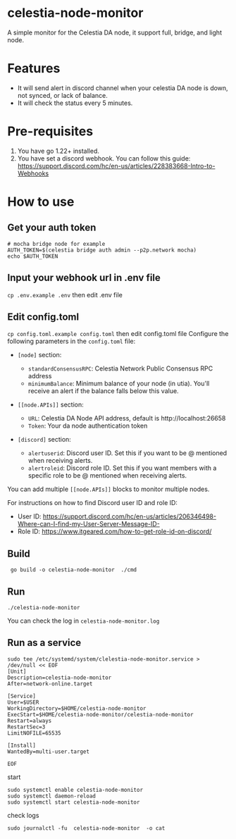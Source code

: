 # celestia-node-monitor

A simple monitor for the Celestia DA node, it support full, bridge, and light node.
# Features
* It will send alert in discord channel when your celestia DA node is down, not synced, or lack of balance. 
* It will check the status every 5 minutes.


# Pre-requisites

1. You have go 1.22+ installed.
2. You have set a discord webhook. You can follow this guide: https://support.discord.com/hc/en-us/articles/228383668-Intro-to-Webhooks

# How to use

## Get your auth token
```
# mocha bridge node for example 
AUTH_TOKEN=$(celestia bridge auth admin --p2p.network mocha)
echo $AUTH_TOKEN
```

## Input your webhook url in .env file
`cp .env.example .env`
then edit .env file

## Edit config.toml
`cp config.toml.example config.toml`
then edit config.toml file
Configure the following parameters in the `config.toml` file:

* `[node]` section:
  - `standardConsensusRPC`: Celestia Network Public Consensus RPC address
  - `minimumBalance`: Minimum balance of your node (in utia). You'll receive an alert if the balance falls below this value.

* `[[node.APIs]]` section:
  - `URL`: Celestia DA Node API address, default is http://localhost:26658
  - `Token`: Your da node authentication token

* `[discord]` section:
  - `alertuserid`: Discord user ID. Set this if you want to be @ mentioned when receiving alerts.
  - `alertroleid`: Discord role ID. Set this if you want members with a specific role to be @ mentioned when receiving alerts.

You can add multiple `[[node.APIs]]` blocks to monitor multiple nodes.

For instructions on how to find Discord user ID and role ID:
- User ID: https://support.discord.com/hc/en-us/articles/206346498-Where-can-I-find-my-User-Server-Message-ID-
- Role ID: https://www.itgeared.com/how-to-get-role-id-on-discord/

## Build 
```shell
 go build -o celestia-node-monitor  ./cmd
```





## Run
```shell
./celestia-node-monitor
```

You can check the log in `celestia-node-monitor.log`


## Run as a service
```
sudo tee /etc/systemd/system/clelestia-node-monitor.service > /dev/null << EOF
[Unit]
Description=celestia-node-monitor
After=network-online.target

[Service]
User=$USER
WorkingDirectory=$HOME/celestia-node-monitor
ExecStart=$HOME/celestia-node-monitor/celestia-node-monitor
Restart=always
RestartSec=3
LimitNOFILE=65535

[Install]
WantedBy=multi-user.target

EOF
```
start

```
sudo systemctl enable celestia-node-monitor
sudo systemctl daemon-reload
sudo systemctl start celestia-node-monitor
```
check logs
```
sudo journalctl -fu  celestia-node-monitor  -o cat
```

